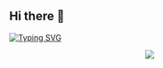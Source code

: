 ## Hi there 👋
[![Typing SVG](https://readme-typing-svg.demolab.com?font=Fira+Code&pause=1000&color=F3F743&width=435&lines=My+Name+is+Bhavya;I+am+a+Budding+SoftWare+Developer)](https://git.io/typing-svg)

<div align="center"; margin-bottom="60";>
  <img style="max-width:60/%;height:auto;" src="https://www.gifcen.com/wp-content/uploads/2023/09/hacker-gif-2.gif"  />
</div>
